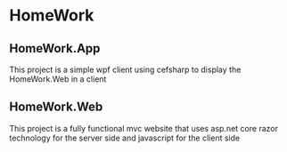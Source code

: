 # HomeWork

## HomeWork.App

This project is a simple wpf client using cefsharp to display the HomeWork.Web in a client

## HomeWork.Web

This project is a fully functional mvc website that uses asp.net core razor technology for the server side and javascript for the client side
